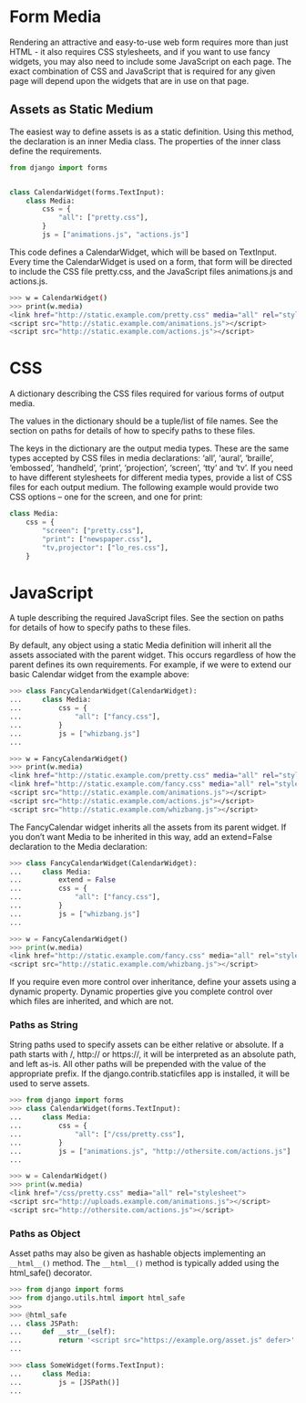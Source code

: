 <link href="https://maxcdn.bootstrapcdn.com/bootstrap/3.3.6/css/bootstrap.min.css" rel="stylesheet" />

# Form Media

Rendering an attractive and easy-to-use web form requires more than just HTML - it also requires CSS stylesheets, and if you want to use fancy widgets, you may also need to include some JavaScript on each page. The exact combination of CSS and JavaScript that is required for any given page will depend upon the widgets that are in use on that page.

## Assets as Static Medium

The easiest way to define assets is as a static definition. Using this method, the declaration is an inner Media class. The properties of the inner class define the requirements.

```python
from django import forms


class CalendarWidget(forms.TextInput):
    class Media:
        css = {
            "all": ["pretty.css"],
        }
        js = ["animations.js", "actions.js"]
```

This code defines a CalendarWidget, which will be based on TextInput. Every time the CalendarWidget is used on a form, that form will be directed to include the CSS file pretty.css, and the JavaScript files animations.js and actions.js.

```bash
>>> w = CalendarWidget()
>>> print(w.media)
<link href="http://static.example.com/pretty.css" media="all" rel="stylesheet">
<script src="http://static.example.com/animations.js"></script>
<script src="http://static.example.com/actions.js"></script>
```

# CSS

A dictionary describing the CSS files required for various forms of output media.

The values in the dictionary should be a tuple/list of file names. See the section on paths for details of how to specify paths to these files.

The keys in the dictionary are the output media types. These are the same types accepted by CSS files in media declarations: ‘all’, ‘aural’, ‘braille’, ‘embossed’, ‘handheld’, ‘print’, ‘projection’, ‘screen’, ‘tty’ and ‘tv’. If you need to have different stylesheets for different media types, provide a list of CSS files for each output medium. The following example would provide two CSS options – one for the screen, and one for print:

```python
class Media:
    css = {
        "screen": ["pretty.css"],
        "print": ["newspaper.css"],
        "tv,projector": ["lo_res.css"],
    }
```

# JavaScript

A tuple describing the required JavaScript files. See the section on paths for details of how to specify paths to these files.

By default, any object using a static Media definition will inherit all the assets associated with the parent widget. This occurs regardless of how the parent defines its own requirements. For example, if we were to extend our basic Calendar widget from the example above:

```python
>>> class FancyCalendarWidget(CalendarWidget):
...     class Media:
...         css = {
...             "all": ["fancy.css"],
...         }
...         js = ["whizbang.js"]
...
```

```bash
>>> w = FancyCalendarWidget()
>>> print(w.media)
<link href="http://static.example.com/pretty.css" media="all" rel="stylesheet">
<link href="http://static.example.com/fancy.css" media="all" rel="stylesheet">
<script src="http://static.example.com/animations.js"></script>
<script src="http://static.example.com/actions.js"></script>
<script src="http://static.example.com/whizbang.js"></script>
```

The FancyCalendar widget inherits all the assets from its parent widget. If you don’t want Media to be inherited in this way, add an extend=False declaration to the Media declaration:

```python
>>> class FancyCalendarWidget(CalendarWidget):
...     class Media:
...         extend = False
...         css = {
...             "all": ["fancy.css"],
...         }
...         js = ["whizbang.js"]
...

>>> w = FancyCalendarWidget()
>>> print(w.media)
<link href="http://static.example.com/fancy.css" media="all" rel="stylesheet">
<script src="http://static.example.com/whizbang.js"></script>
```

If you require even more control over inheritance, define your assets using a dynamic property. Dynamic properties give you complete control over which files are inherited, and which are not.

### Paths as String

String paths used to specify assets can be either relative or absolute. If a path starts with /, http:// or https://, it will be interpreted as an absolute path, and left as-is. All other paths will be prepended with the value of the appropriate prefix. If the django.contrib.staticfiles app is installed, it will be used to serve assets.

```python
>>> from django import forms
>>> class CalendarWidget(forms.TextInput):
...     class Media:
...         css = {
...             "all": ["/css/pretty.css"],
...         }
...         js = ["animations.js", "http://othersite.com/actions.js"]
...

>>> w = CalendarWidget()
>>> print(w.media)
<link href="/css/pretty.css" media="all" rel="stylesheet">
<script src="http://uploads.example.com/animations.js"></script>
<script src="http://othersite.com/actions.js"></script>
```

### Paths as Object

Asset paths may also be given as hashable objects implementing an `__html__()` method. The `__html__()` method is typically added using the html_safe() decorator.

```python
>>> from django import forms
>>> from django.utils.html import html_safe
>>>
>>> @html_safe
... class JSPath:
...     def __str__(self):
...         return '<script src="https://example.org/asset.js" defer>'
...

>>> class SomeWidget(forms.TextInput):
...     class Media:
...         js = [JSPath()]
...
```
